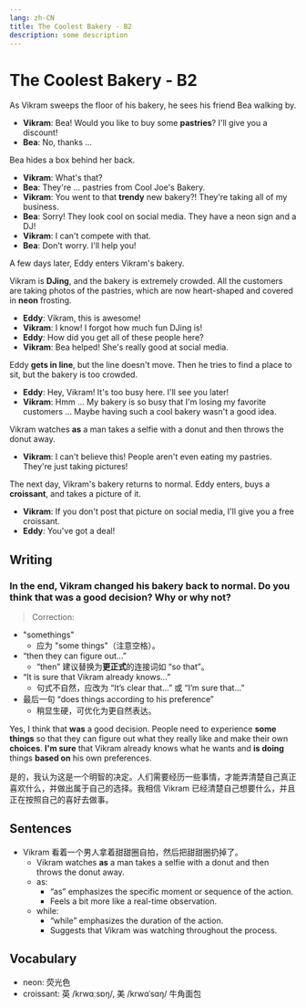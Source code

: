 ```yaml
---
lang: zh-CN
title: The Coolest Bakery - B2
description: some description
---
```


# The Coolest Bakery - B2

As Vikram sweeps the floor of his bakery, he sees his friend Bea walking by.

- **Vikram**: Bea! Would you like to buy some **pastries**? I'll give you a discount!
- **Bea**: No, thanks ...

Bea hides a box behind her back.

- **Vikram**: What's that?
- **Bea**: They're ... pastries from Cool Joe's Bakery.
- **Vikram**: You went to that **trendy** new bakery?! They're taking all of my business.
- **Bea**: Sorry! They look cool on social media. They have a neon sign and a DJ!
- **Vikram**: I can't compete with that.
- **Bea**: Don't worry. I'll help you!

A few days later, Eddy enters Vikram's bakery.

Vikram is **DJing**, and the bakery is extremely crowded. All the customers are taking photos of the pastries, which are now heart-shaped and covered in **neon** frosting.

- **Eddy**: Vikram, this is awesome!
- **Vikram**: I know! I forgot how much fun DJing is!
- **Eddy**: How did you get all of these people here?
- **Vikram**: Bea helped! She's really good at social media.

Eddy **gets in line**, but the line doesn't move. Then he tries to find a place to sit, but the bakery is too crowded.

- **Eddy**: Hey, Vikram! It's too busy here. I'll see you later!
- **Vikram**: Hmm ... My bakery is so busy that I'm losing my favorite customers ... Maybe having such a cool bakery wasn't a good idea.

Vikram watches **as** a man takes a selfie with a donut and then throws the donut away.

- **Vikram**: I can't believe this! People aren't even eating my pastries. They're just taking pictures!

The next day, Vikram's bakery returns to normal. Eddy enters, buys a **croissant**, and takes a picture of it.

- **Vikram**: If you don't post that picture on social media, I'll give you a free croissant.
- **Eddy**: You've got a deal!

## Writing

### In the end, Vikram changed his bakery back to normal. Do you think that was a good decision? Why or why not?

> Correction:

- "somethings"
  - 应为 "some things"（注意空格）。
- “then they can figure out…”
  - “then” 建议替换为**更正式**的连接词如 “so that”。
- “It is sure that Vikram already knows…”
  - 句式不自然，应改为 “It’s clear that...” 或 “I’m sure that...”
- 最后一句 “does things according to his preference”
  - 稍显生硬，可优化为更自然表达。

Yes, I think that **was** a good decision. People need to experience **some things** so that they can figure out what they really like and make their own **choices**. **I'm sure** that Vikram already knows what he wants and **is doing** things **based on** his own preferences.

是的，我认为这是一个明智的决定。人们需要经历一些事情，才能弄清楚自己真正喜欢什么，并做出属于自己的选择。我相信 Vikram 已经清楚自己想要什么，并且正在按照自己的喜好去做事。

## Sentences

- Vikram 看着一个男人拿着甜甜圈自拍，然后把甜甜圈扔掉了。
  - Vikram watches **as** a man takes a selfie with a donut and then throws the donut away.
  - as:
    - “as” emphasizes the specific moment or sequence of the action.
    - Feels a bit more like a real-time observation.
  - while:
    - “while” emphasizes the duration of the action.
    - Suggests that Vikram was watching throughout the process.

## Vocabulary

- neon: 荧光色
- croissant: 英 /krwɑːsɒŋ/, 美 /krwɑˈsɑŋ/ 牛角面包
